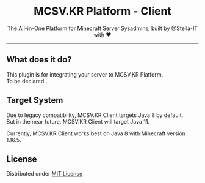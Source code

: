 <h1 align="center">MCSV.KR Platform - Client</h1>
<p align="center">The All-in-One Platform for Minecraft Server Sysadmins, built by @Stella-IT with ❤</p>
<hr />

## What does it do?
This plugin is for integrating your server to MCSV.KR Platform.  
To be declared...

## Target System
Due to legacy compatibility, MCSV.KR Client targets Java 8 by default.  
But in the near future, MCSV.KR Client will target Java 11.  

Currently, MCSV.KR Client works best on Java 8 with Minecraft version 1.16.5.  

## License
Distributed under [MIT License](LICENSE)
